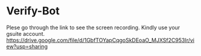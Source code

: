 # Verify-Bot
Plese go through the link to see the screen recording. Kindly use your gsuite account.
https://drive.google.com/file/d/1GbfTOYapCqgoSkDEoaO_MJXSf2C953Ir/view?usp=sharing

